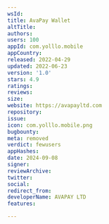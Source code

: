 ```yaml
---
wsId: 
title: AvaPay Wallet
altTitle: 
authors: 
users: 100
appId: com.yolllo.mobile
appCountry: 
released: 2022-04-29
updated: 2022-06-23
version: '1.0'
stars: 4.9
ratings: 
reviews: 
size: 
website: https://avapayltd.com
repository: 
issue: 
icon: com.yolllo.mobile.png
bugbounty: 
meta: removed
verdict: fewusers
appHashes: 
date: 2024-09-08
signer: 
reviewArchive: 
twitter: 
social: 
redirect_from: 
developerName: AVAPAY LTD
features: 

---
```


